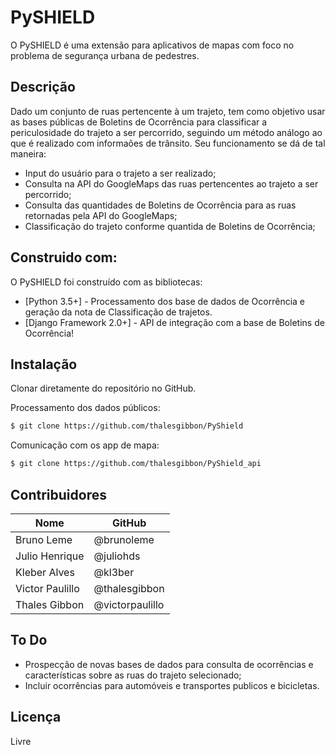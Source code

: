 # PySHIELD

O PySHIELD é uma extensão para aplicativos de mapas com foco no problema de segurança urbana de pedestres. 

## Descrição

Dado um conjunto de ruas pertencente à um trajeto, tem como objetivo usar as bases públicas de Boletins de Ocorrência para classificar a periculosidade do trajeto a ser percorrido, seguindo um método análogo ao que é realizado com informaões de trânsito. Seu funcionamento se dá de tal maneira:

  - Input do usuário para o trajeto a ser realizado;
  - Consulta na API do GoogleMaps das ruas pertencentes ao trajeto a ser percorrido;
  - Consulta das quantidades de Boletins de Ocorrência para as ruas retornadas pela API do GoogleMaps;
  - Classificação do trajeto conforme quantida de Boletins de Ocorrência;
 
## Construido com:

O PySHIELD foi construído com as bibliotecas:

* [Python 3.5+] - Processamento dos base de dados de Ocorrência e geração da nota de Classificação de trajetos.
* [Django Framework 2.0+] - API de integração com a base de Boletins de Ocorrência!

## Instalação

Clonar diretamente do repositório no GitHub.

Processamento dos dados públicos:
```sh
$ git clone https://github.com/thalesgibbon/PyShield
```

Comunicação com os app de mapa:
```sh
$ git clone https://github.com/thalesgibbon/PyShield_api
```

## Contribuidores

| Nome | GitHub 
|---|---|
| Bruno Leme | @brunoleme |
| Julio Henrique  | @juliohds  |
| Kleber Alves |  @kl3ber |
| Victor Paulillo | @thalesgibbon |
| Thales Gibbon | @victorpaulillo |

## To Do

 - Prospecção de novas bases de dados para consulta de ocorrências e características sobre as ruas do trajeto selecionado;
 - Incluir ocorrências para automóveis e transportes publicos e bicicletas.

## Licença

Livre

